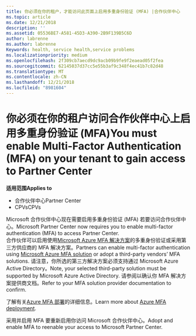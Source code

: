 ```yaml
---
title: 你必须在你的租户，才能访问此页面上启用多重身份验证 (MFA) |合作伙伴中心
ms.topic: article
ms.date: 12/21/2018
description: ''
ms.assetid: 05536BE7-A581-45D3-A390-2B9F139B5C6D
author: labrenne
ms.author: labrenne
Keywords: health, service health,service problems
ms.localizationpriority: medium
ms.openlocfilehash: 2f309cb7aecd9dc9acb09b9fe9f2eaead05f2fea
ms.sourcegitcommit: 62145037d37cc5e55b3af9c348f4ec41b7c82d48
ms.translationtype: MT
ms.contentlocale: zh-CN
ms.lasthandoff: 12/21/2018
ms.locfileid: "8981604"
---
```

# <a name="you-must-enable-multi-factor-authentication-mfa-on-your-tenant-to-gain-access-to-partner-center"></a><span data-ttu-id="a8e78-102">你必须在你的租户访问合作伙伴中心上启用多重身份验证 (MFA)</span><span class="sxs-lookup"><span data-stu-id="a8e78-102">You must enable Multi-Factor Authentication (MFA) on your tenant to gain access to Partner Center</span></span>

**<span data-ttu-id="a8e78-103">适用范围</span><span class="sxs-lookup"><span data-stu-id="a8e78-103">Applies to</span></span>**

- <span data-ttu-id="a8e78-104">合作伙伴中心</span><span class="sxs-lookup"><span data-stu-id="a8e78-104">Partner Center</span></span>
- <span data-ttu-id="a8e78-105">CPVs</span><span class="sxs-lookup"><span data-stu-id="a8e78-105">CPVs</span></span>

<span data-ttu-id="a8e78-106">Microsoft 合作伙伴中心现在需要启用多重身份验证 (MFA) 若要访问合作伙伴中心。</span><span class="sxs-lookup"><span data-stu-id="a8e78-106">Microsoft Partner Center now requires you to enable multi-factor authentication (MFA) to access Partner Center.</span></span>  
<span data-ttu-id="a8e78-107">合作伙伴可以启用使用[Microsoft Azure MFA 解决方案](https://docs.microsoft.com/en-us/azure/active-directory/authentication/concept-mfa-howitworks)的多重身份验证或采用第三方供应商的 MFA 解决方案。</span><span class="sxs-lookup"><span data-stu-id="a8e78-107">Partners can enable multi-factor authentication using [Microsoft Azure MFA solution](https://docs.microsoft.com/en-us/azure/active-directory/authentication/concept-mfa-howitworks) or adopt a third-party vendors’ MFA solutions.</span></span> <span data-ttu-id="a8e78-108">请注意，你所选的第三方解决方案必须支持通过 Microsoft Azure Active Directory。</span><span class="sxs-lookup"><span data-stu-id="a8e78-108">Note, your selected third-party solution must be supported by Microsoft Azure Active Directory.</span></span> <span data-ttu-id="a8e78-109">请参阅以确认你 MFA 解决方案提供商文档。</span><span class="sxs-lookup"><span data-stu-id="a8e78-109">Refer to your MFA solution provider documentation to confirm.</span></span> 

<span data-ttu-id="a8e78-110">了解有关[Azure MFA 部署](https://docs.microsoft.com/en-us/azure/active-directory/authentication/howto-mfa-getstarted)的详细信息。</span><span class="sxs-lookup"><span data-stu-id="a8e78-110">Learn more about [Azure MFA deployment](https://docs.microsoft.com/en-us/azure/active-directory/authentication/howto-mfa-getstarted).</span></span> 
 
<span data-ttu-id="a8e78-111">采用并启用 MFA 要重新启用你访问 Microsoft 合作伙伴中心。</span><span class="sxs-lookup"><span data-stu-id="a8e78-111">Adopt and enable MFA to reenable your access to Microsoft Partner Center.</span></span> 